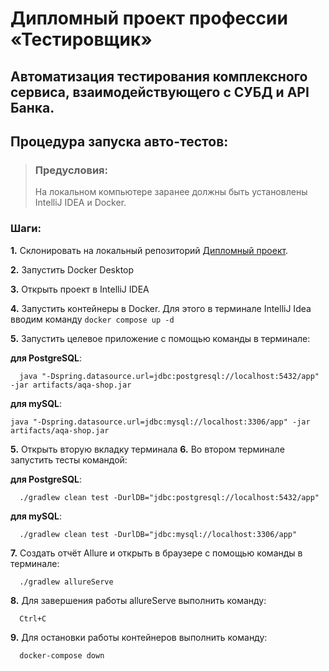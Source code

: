 # Дипломный проект профессии «Тестировщик»
Автоматизация тестирования комплексного сервиса, взаимодействующего с СУБД и API Банка.
---
## Процедура запуска авто-тестов:
> ### Предусловия: 
> На локальном компьютере заранее должны быть установлены IntelliJ IDEA и Docker.
### Шаги: 
**1.** Склонировать на локальный репозиторий [Дипломный проект](https://github.com/alexialix/qa-diplom).

**2.** Запустить Docker Desktop

**3.** Открыть проект в IntelliJ IDEA

**4.** Запустить контейнеры в Docker. Для этого в терминале IntelliJ Idea вводим команду `docker compose up -d`

**5.** Запустить целевое приложение с помощью команды в терминале:

**для PostgreSQL**:

      java "-Dspring.datasource.url=jdbc:postgresql://localhost:5432/app" -jar artifacts/aqa-shop.jar
      
**для mySQL**:

    java "-Dspring.datasource.url=jdbc:mysql://localhost:3306/app" -jar artifacts/aqa-shop.jar
    
**5.** Открыть вторую вкладку терминала
**6.** Во втором терминале запустить тесты командой:

**для PostgreSQL**:

      ./gradlew clean test -DurlDB="jdbc:postgresql://localhost:5432/app"

**для mySQL**:

      ./gradlew clean test -DurlDB="jdbc:mysql://localhost:3306/app"
      
**7.** Создать отчёт Allure и открыть в браузере с помощью команды в терминале:
      
      ./gradlew allureServe

**8.** Для завершения работы allureServe выполнить команду:
      
      Ctrl+C

**9.** Для остановки работы контейнеров выполнить команду:
      
      docker-compose down
